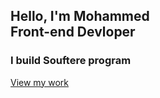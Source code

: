 
<section class="main">
<div>
<h2>Hello, I'm Mohammed <br> <span>Front-end Devloper</span></h2> <h3>I build Souftere program </h3>
<a href="#projects" class="main-btn">View my work</a>
<div class="social-icons">
<a href="https://www.linkedin.com/in/mohammed-bamahros-9aa337225" target="_blank"><i class="fab fa-linkedin"></i></a>
<a href="#" target="_blank"><i class="fab fa-twitter"></i></a>
<a href="#" target="_blank"><i class="fab fa-instagram"></i></a> <a href="#" target="_blank"><i class="fab fa-youtube"></i></a>
</div> 
</div>
</section>
